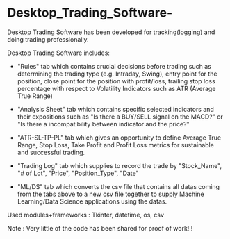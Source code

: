 # Desktop_Trading_Software-
Desktop Trading Software has been developed for tracking(logging) and doing trading professionally.   

Desktop Trading Software includes:  

* "Rules" tab which contains crucial decisions before trading such as determining the trading type (e.g. Intraday, Swing), entry point for the position, close point for the position with profit/loss, trailing stop loss percentage with respect to Volatility Indicators such as ATR (Average True Range)
> 
* "Analysis Sheet" tab which contains specific selected indicators and their expositions such as "Is there a BUY/SELL signal on the MACD?" or "Is there a incompatibility between indicator and the price?"
> 
* "ATR-SL-TP-PL" tab which gives an opportunity to define Average True Range, Stop Loss, Take Profit and Profit Loss metrics for sustainable and successful trading.
> 
* "Trading Log" tab which supplies to record the trade by "Stock_Name", "# of Lot", "Price", "Position_Type", "Date"
> 
* "ML/DS" tab which converts the csv file that contains all datas coming from the tabs above to a new csv file together to supply Machine Learning/Data Science applications using the datas.  

Used modules+frameworks : Tkinter, datetime, os, csv

Note : Very little of the code has been shared for proof of work!!! 
